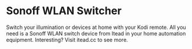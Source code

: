 <h1>Sonoff WLAN Switcher</h1>

Switch your illumination or devices at home with your Kodi remote. All you need is a Sonoff WLAN switch device from Itead in your home automation equipment. Interesting? Visit itead.cc to see more.